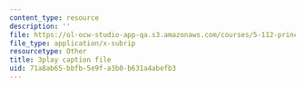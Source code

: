 ```yaml
---
content_type: resource
description: ''
file: https://ol-ocw-studio-app-qa.s3.amazonaws.com/courses/5-112-principles-of-chemical-science-fall-2005/71a8ab65bbfb5e9fa3b0b631a4abefb3_JrL2jlkoRUY.vtt
file_type: application/x-subrip
resourcetype: Other
title: 3play caption file
uid: 71a8ab65-bbfb-5e9f-a3b0-b631a4abefb3
---
```

